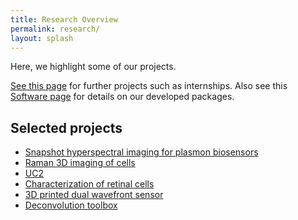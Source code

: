 ```yaml
---
title: Research Overview
permalink: research/
layout: splash
---
```


Here, we highlight some of our projects. 

[See this page](/open_positions) for further projects such as internships.
Also see this [Software page](/software) for details on our developed packages.

## Selected projects
* [Snapshot hyperspectral imaging for plasmon biosensors](/projects/plasmonSensing)
* [Raman 3D imaging of cells](/projects/3DRaman)
* [UC2](/projects/UC2)
* [Characterization of retinal cells](/projects/HiREsi4RPE)
* [3D printed dual wavefront sensor](/projects/wavefrontSensor)
* [Deconvolution toolbox](/projects/DeconvOptim)

